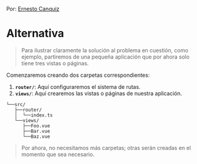 Por: [Ernesto Canquiz](https://github.com/ecanquiz)

# Alternativa

>Para ilustrar claramente la solución al problema en cuestión, como ejemplo, partiremos de una pequeña aplicación que por ahora solo tiene tres vistas o páginas.

Comenzaremos creando dos carpetas correspondientes:

1. **`router/`**: Aquí configuraremos el sistema de rutas.
2. **`views/`**: Aquí crearemos las vistas o páginas de nuestra aplicación.

```sh{5,6,7}
└──src/
   ├──router/
   │  └──index.ts
   └──views/
      ├──Foo.vue
      ├──Bar.vue
      └──Baz.vue
```

>Por ahora, no necesitamos más carpetas; otras serán creadas en el momento que sea necesario.